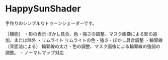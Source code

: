 # HappySunShader
手作りのシンプルなトゥーンシェーダーです。

［機能］
・影の表示
  ぼかし具合、色・強さの調整、マスク画像による影の追加、または除外
・リムライト
  リムライトの色・強さ・ぼかし具合調整
・輪郭線（背面法による）
  輪郭線の太さ・色の調整、マスク画像による輪郭線の強弱の調整。
・ノーマルマップ対応

